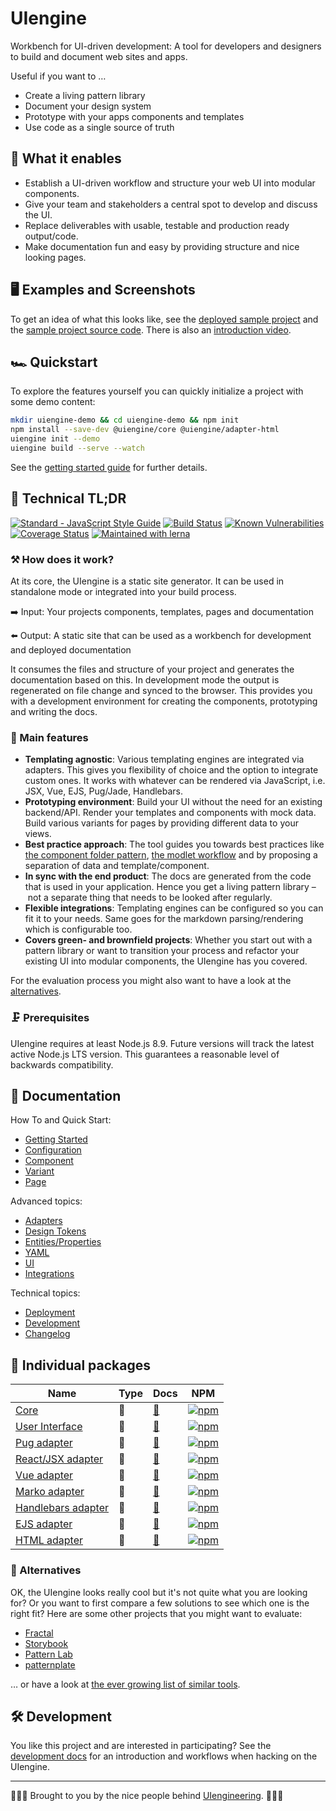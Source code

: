 # UIengine

Workbench for UI-driven development:
A tool for developers and designers to build and document web sites and apps.

Useful if you want to …

- Create a living pattern library
- Document your design system
- Prototype with your apps components and templates
- Use code as a single source of truth

## 🚀  What it enables

- Establish a UI-driven workflow and structure your web UI into modular components.
- Give your team and stakeholders a central spot to develop and discuss the UI.
- Replace deliverables with usable, testable and production ready output/code.
- Make documentation fun and easy by providing structure and nice looking pages.

## 🖥 Examples and Screenshots

To get an idea of what this looks like, see the
[deployed sample project](http://uiengine-sample-project.uix.space/)
and the
[sample project source code](https://github.com/dennisreimann/uiengine/tree/master/test/project/).
There is also an
[introduction video](https://www.youtube.com/watch?v=OKHAhIQLvjU).

## 🏎 Quickstart

To explore the features yourself you can quickly initialize a project with some demo content:

```bash
mkdir uiengine-demo && cd uiengine-demo && npm init
npm install --save-dev @uiengine/core @uiengine/adapter-html
uiengine init --demo
uiengine build --serve --watch
```

See the [getting started guide](https://dennisreimann.github.io/uiengine/getting-started.html)
for further details.

## 🔩 Technical TL;DR

[![Standard - JavaScript Style Guide](https://img.shields.io/badge/code%20style-standard-brightgreen.svg)](http://standardjs.com/)
[![Build Status](https://travis-ci.org/dennisreimann/uiengine.svg?branch=master)](https://travis-ci.org/dennisreimann/uiengine)
[![Known Vulnerabilities](https://snyk.io/test/github/dennisreimann/uiengine/badge.svg)](https://snyk.io/test/github/dennisreimann/uiengine)
[![Coverage Status](https://coveralls.io/repos/github/dennisreimann/uiengine/badge.svg?branch=master)](https://coveralls.io/github/dennisreimann/uiengine?branch=master)
[![Maintained with lerna](https://img.shields.io/badge/maintained%20with-lerna-cc00ff.svg)](https://lernajs.io/)

### ⚒ How does it work?

At its core, the UIengine is a static site generator.
It can be used in standalone mode or integrated into your build process.

➡️ Input: Your projects components, templates, pages and documentation

⬅️ Output: A static site that can be used as a workbench for development and deployed documentation

It consumes the files and structure of your project and generates the documentation based on this.
In development mode the output is regenerated on file change and synced to the browser.
This provides you with a development environment for creating the components, prototyping and writing the docs.

### 💯 Main features

- **Templating agnostic**:
  Various templating engines are integrated via adapters.
  This gives you flexibility of choice and the option to integrate custom ones.
  It works with whatever can be rendered via JavaScript, i.e. JSX, Vue, EJS, Pug/Jade, Handlebars.
- **Prototyping environment**:
  Build your UI without the need for an existing backend/API.
  Render your templates and components with mock data.
  Build various variants for pages by providing different data to your views.
- **Best practice approach**:
  The tool guides you towards best practices like
  [the component folder pattern](https://medium.com/styled-components/component-folder-pattern-ee42df37ec68),
  [the modlet workflow](https://css-tricks.com/key-building-large-javascript-apps-modlet-workflow/)
  and by proposing a separation of data and template/component.
- **In sync with the end product**:
  The docs are generated from the code that is used in your application.
  Hence you get a living pattern library – not a separate thing that needs to be looked after regularly.
- **Flexible integrations**:
  Templating engines can be configured so you can fit it to your needs.
  Same goes for the markdown parsing/rendering which is configurable too.
- **Covers green- and brownfield projects**:
  Whether you start out with a pattern library or want to transition your process and refactor your existing UI into modular components, the UIengine has you covered.

For the evaluation process you might also want to have a look at the [alternatives](#-alternatives).

### 🗜 Prerequisites

UIengine requires at least Node.js 8.9.
Future versions will track the latest active Node.js LTS version.
This guarantees a reasonable level of backwards compatibility.

## 📘 Documentation

How To and Quick Start:

- [Getting Started](https://dennisreimann.github.io/uiengine/getting-started.html)
- [Configuration](https://dennisreimann.github.io/uiengine/config.html)
- [Component](https://dennisreimann.github.io/uiengine/component.html)
- [Variant](https://dennisreimann.github.io/uiengine/variant.html)
- [Page](https://dennisreimann.github.io/uiengine/page.html)

Advanced topics:

- [Adapters](https://dennisreimann.github.io/uiengine/adapters.html)
- [Design Tokens](https://dennisreimann.github.io/uiengine/design-tokens.html)
- [Entities/Properties](https://dennisreimann.github.io/uiengine/entities-properties.html)
- [YAML](https://dennisreimann.github.io/uiengine/yaml.html)
- [UI](https://dennisreimann.github.io/uiengine/ui.html)
- [Integrations](https://dennisreimann.github.io/uiengine/integrations.html)

Technical topics:

- [Deployment](https://dennisreimann.github.io/uiengine/deployment.html)
- [Development](https://dennisreimann.github.io/uiengine/development.html)
- [Changelog](https://dennisreimann.github.io/uiengine/changelog.html)

## 💁 Individual packages

| Name | Type | Docs | NPM |
| ---- | ---- | ---- | --- |
| [Core](https://github.com/dennisreimann/uiengine/tree/master/packages/core)                             | 🚀 | [📖](https://dennisreimann.github.io/uiengine/index.html) | [![npm](https://img.shields.io/npm/v/@uiengine/core.svg)](https://www.npmjs.com/package/@uiengine/core)                             |
| [User Interface](https://github.com/dennisreimann/uiengine/tree/master/packages/ui)                     | 🎨 | [📖](https://dennisreimann.github.io/uiengine/ui.html)| [![npm](https://img.shields.io/npm/v/@uiengine/ui.svg)](https://www.npmjs.com/package/@uiengine/ui)                                 |
| [Pug adapter](https://github.com/dennisreimann/uiengine/tree/master/packages/adapter-pug)               | 🔌 | [📖](https://dennisreimann.github.io/uiengine/adapter/pug.html) | [![npm](https://img.shields.io/npm/v/@uiengine/adapter-pug.svg)](https://www.npmjs.com/package/@uiengine/adapter-pug)               |
| [React/JSX adapter](https://github.com/dennisreimann/uiengine/tree/master/packages/adapter-react)       | 🔌 | [📖](https://dennisreimann.github.io/uiengine/adapter/react.html) | [![npm](https://img.shields.io/npm/v/@uiengine/adapter-react.svg)](https://www.npmjs.com/package/@uiengine/adapter-react)           |
| [Vue adapter](https://github.com/dennisreimann/uiengine/tree/master/packages/adapter-vue)               | 🔌 | [📖](https://dennisreimann.github.io/uiengine/adapter/vue.html) | [![npm](https://img.shields.io/npm/v/@uiengine/adapter-vue.svg)](https://www.npmjs.com/package/@uiengine/adapter-vue)               |
| [Marko adapter](https://github.com/dennisreimann/uiengine/tree/master/packages/adapter-marko)           | 🔌 | [📖](https://dennisreimann.github.io/uiengine/adapter/marko.html) | [![npm](https://img.shields.io/npm/v/@uiengine/adapter-marko.svg)](https://www.npmjs.com/package/@uiengine/adapter-marko)           |
| [Handlebars adapter](https://github.com/dennisreimann/uiengine/tree/master/packages/adapter-handlebars) | 🔌 | [📖](https://dennisreimann.github.io/uiengine/adapter/handlebars.html) | [![npm](https://img.shields.io/npm/v/@uiengine/adapter-handlebars.svg)](https://www.npmjs.com/package/@uiengine/adapter-handlebars) |
| [EJS adapter](https://github.com/dennisreimann/uiengine/tree/master/packages/adapter-ejs)               | 🔌 | [📖](https://dennisreimann.github.io/uiengine/adapter/ejs.html) | [![npm](https://img.shields.io/npm/v/@uiengine/adapter-ejs.svg)](https://www.npmjs.com/package/@uiengine/adapter-ejs)               |
| [HTML adapter](https://github.com/dennisreimann/uiengine/tree/master/packages/adapter-html)             | 🔌 | [📖](https://dennisreimann.github.io/uiengine/adapter/html.html) | [![npm](https://img.shields.io/npm/v/@uiengine/adapter-html.svg)](https://www.npmjs.com/package/@uiengine/adapter-html)             |

### 🖖 Alternatives

OK, the UIengine looks really cool but it's not quite what you are looking for?
Or you want to first compare a few solutions to see which one is the right fit?
Here are some other projects that you might want to evaluate:

- [Fractal](http://fractal.build/)
- [Storybook](https://storybook.js.org/)
- [Pattern Lab](http://patternlab.io/)
- [patternplate](https://github.com/sinnerschrader/patternplate/)

… or have a look at [the ever growing list of similar tools](https://github.com/davidhund/styleguide-generators).

## 🛠 Development

You like this project and are interested in participating?
See the [development docs](https://dennisreimann.github.io/uiengine/development.html) for an introduction and workflows when hacking on the UIengine.

- - - - -

👨🏻‍💻 Brought to you by the nice people behind [UIengineering](https://www.uiengineering.de). 👨🏻‍💻
